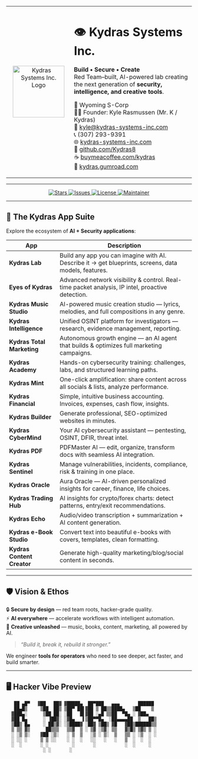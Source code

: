 <!-- Banner -->
<table>
<tr>
<td width="160" align="center">
  <!-- Replace with your actual logo URL -->
  <img src="https://raw.githubusercontent.com/Kydras8/kydras8.github.io/main/assets/kydras-logo.png" width="140" alt="Kydras Systems Inc. Logo"/>
</td>
<td>

# 👁️ Kydras Systems Inc.  

**Build • Secure • Create**  
Red Team–built, AI-powered lab creating the next generation of **security, intelligence, and creative tools**.  

📍 Wyoming S-Corp  
🧑‍💻 Founder: Kyle Rasmussen (Mr. K / Kydras)  
📧 [kyle@kydras-systems-inc.com](mailto:kyle@kydras-systems-inc.com)  
📞 (307) 293-9391  
🌐 [kydras-systems-inc.com](https://kydras-systems-inc.com)  
🐙 [github.com/Kydras8](https://github.com/Kydras8)  
☕ [buymeacoffee.com/kydras](https://buymeacoffee.com/kydras)  
🛒 [kydras.gumroad.com](https://kydras.gumroad.com)  

</td>
</tr>
</table>

---

<!-- Badges -->
<p align="center">
  <a href="https://github.com/Kydras8/kydras8.github.io/stargazers">
    <img src="https://img.shields.io/github/stars/Kydras8/kydras8.github.io?color=gold&style=for-the-badge" alt="Stars"/>
  </a>
  <a href="https://github.com/Kydras8/kydras8.github.io/issues">
    <img src="https://img.shields.io/github/issues/Kydras8/kydras8.github.io?color=red&style=for-the-badge" alt="Issues"/>
  </a>
  <a href="https://github.com/Kydras8/kydras8.github.io/blob/main/LICENSE">
    <img src="https://img.shields.io/github/license/Kydras8/kydras8.github.io?style=for-the-badge&color=blue" alt="License"/>
  </a>
  <a href="https://github.com/Kydras8">
    <img src="https://img.shields.io/badge/Maintainer-Kyle%20Rasmussen-black?style=for-the-badge&logo=github" alt="Maintainer"/>
  </a>
</p>

---

## 🌌 The Kydras App Suite

Explore the ecosystem of **AI + Security applications**:

| App | Description |
|-----|-------------|
| **Kydras Lab** | Build any app you can imagine with AI. Describe it → get blueprints, screens, data models, features. |
| **Eyes of Kydras** | Advanced network visibility & control. Real-time packet analysis, IP intel, proactive detection. |
| **Kydras Music Studio** | AI-powered music creation studio — lyrics, melodies, and full compositions in any genre. |
| **Kydras Intelligence** | Unified OSINT platform for investigators — research, evidence management, reporting. |
| **Kydras Total Marketing** | Autonomous growth engine — an AI agent that builds & optimizes full marketing campaigns. |
| **Kydras Academy** | Hands-on cybersecurity training: challenges, labs, and structured learning paths. |
| **Kydras Mint** | One-click amplification: share content across all socials & lists, analyze performance. |
| **Kydras Financial** | Simple, intuitive business accounting. Invoices, expenses, cash flow, insights. |
| **Kydras Builder** | Generate professional, SEO-optimized websites in minutes. |
| **Kydras CyberMind** | Your AI cybersecurity assistant — pentesting, OSINT, DFIR, threat intel. |
| **Kydras PDF** | PDFMaster AI — edit, organize, transform docs with seamless AI integration. |
| **Kydras Sentinel** | Manage vulnerabilities, incidents, compliance, risk & training in one place. |
| **Kydras Oracle** | Aura Oracle — AI-driven personalized insights for career, finance, life choices. |
| **Kydras Trading Hub** | AI insights for crypto/forex charts: detect patterns, entry/exit recommendations. |
| **Kydras Echo** | Audio/video transcription + summarization + AI content generation. |
| **Kydras e-Book Studio** | Convert text into beautiful e-books with covers, templates, clean formatting. |
| **Kydras Content Creator** | Generate high-quality marketing/blog/social content in seconds. |

---

## 🛡️ Vision & Ethos

🔒 **Secure by design** — red team roots, hacker-grade quality.  
⚡ **AI everywhere** — accelerate workflows with intelligent automation.  
🎨 **Creative unleashed** — music, books, content, marketing, all powered by AI.  

> *“Build it, break it, rebuild it stronger.”*

We engineer **tools for operators** who need to see deeper, act faster, and build smarter.

---

## 🖥️ Hacker Vibe Preview

```ascii
   ██ ▄█▀   ▓██   ██▓ ▓█████▄  ██▀███   ▄▄▄       ██████ 
   ██▄█▒     ▒██  ██▒ ▒██▀ ██▌▓██ ▒ ██▒▒████▄   ▒██    ▒ 
  ▓███▄░      ▒██ ██░ ░██   █▌▓██ ░▄█ ▒▒██  ▀█▄ ░ ▓██▄   
  ▓██ █▄      ░ ▐██▓░ ░▓█▄   ▌▒██▀▀█▄  ░██▄▄▄▄██  ▒   ██▒
  ▒██▒ █▄     ░ ██▒▓░ ░▒████▓ ░██▓ ▒██▒ ▓█   ▓██▒██████▒▒
  ▒ ▒▒ ▓▒      ██▒▒▒   ▒▒▓  ▒ ░ ▒▓ ░▒▓░ ▒▒   ▓▒█▒ ▒▓▒ ▒ ░
  ░ ░▒ ▒░    ▓██ ░▒░   ░ ▒  ▒   ░▒ ░ ▒░  ▒   ▒▒ ░ ░▒  ░ ░
  ░ ░░ ░     ▒ ▒ ░░    ░ ░  ░   ░░   ░   ░   ▒  ░  ░  ░  
  ░  ░       ░ ░         ░       ░           ░  ░     ░  
              ░ ░       ░                               
